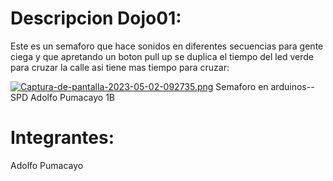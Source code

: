 # Descripcion Dojo01:
Este es un semaforo que hace sonidos en diferentes secuencias para gente ciega y que apretando un boton pull up se duplica el tiempo del led verde para cruzar la calle asi tiene mas tiempo para cruzar:

[![Captura-de-pantalla-2023-05-02-092735.png](https://i.postimg.cc/C5G3mG75/Captura-de-pantalla-2023-05-02-092735.png)](https://postimg.cc/y3NpNSwC)
Semaforo en arduinos--SPD  Adolfo Pumacayo 1B 
# Integrantes:
Adolfo Pumacayo
